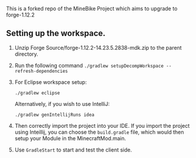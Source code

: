 This is a forked repo of the MineBike Project which aims to upgrade to forge-1.12.2

## Setting up the workspace. 

  1. Unzip Forge Source/forge-1.12.2-14.23.5.2838-mdk.zip to the parent directory.
  2. Run the following command
     ```./gradlew setupDecompWorkspace --refresh-dependencies```
  
  3. For Eclipse workspace setup:
     ```
     ./gradlew eclipse
     ```
     Alternatively, if you wish to use IntelliJ:
     ```
     ./gradlew genIntellijRuns idea
     ```
  
  4. Then correctly import the project into your IDE. If you import the project using Inteillij, you can choose the ```build.gradle``` file, which would then setup your Module in the MinecraftMod.main.
  
  5. Use ```GradleStart``` to start and test the client side.
